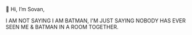 👋 Hi, I’m Sovan,

I AM NOT SAYING I AM BATMAN, I'M JUST SAYING NOBODY HAS EVER SEEN ME & BATMAN IN A ROOM TOGETHER.
